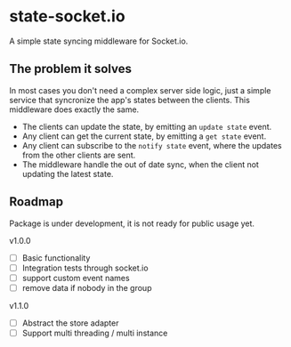 # state-socket.io

A simple state syncing middleware for Socket.io. 

## The problem it solves

In most cases you don't need a complex server side logic, just a simple service
that syncronize the app's states between the clients. This middleware does exactly
the same.

* The clients can update the state, by emitting an `update state` event.
* Any client can get the current state, by emitting a `get state` event.
* Any client can subscribe to the `notify state` event, where the updates from the other clients are sent.
* The middleware handle the out of date sync, when the client not updating the latest state.

## Roadmap

Package is under development, it is not ready for public usage yet.

v1.0.0
* [ ] Basic functionality
* [ ] Integration tests through socket.io
* [ ] support custom event names
* [ ] remove data if nobody in the group

v1.1.0
* [ ] Abstract the store adapter
* [ ] Support multi threading / multi instance
